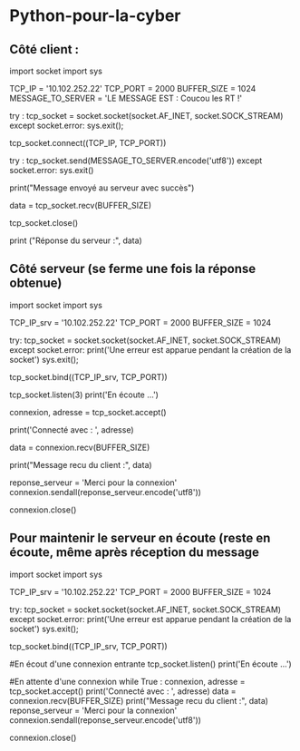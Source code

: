 # Python-pour-la-cyber

## Côté client : 

import socket
import sys

TCP_IP = '10.102.252.22'
TCP_PORT = 2000
BUFFER_SIZE = 1024
MESSAGE_TO_SERVER = 'LE MESSAGE EST : Coucou les RT !'


try : 
        tcp_socket = socket.socket(socket.AF_INET, socket.SOCK_STREAM)
except socket.error:
        sys.exit();

tcp_socket.connect((TCP_IP, TCP_PORT))


try :
        tcp_socket.send(MESSAGE_TO_SERVER.encode('utf8'))
except socket.error:
        sys.exit()

print("Message envoyé au serveur avec succès")

data = tcp_socket.recv(BUFFER_SIZE)


tcp_socket.close()

print ("Réponse du serveur :", data)


## Côté serveur (se ferme une fois la réponse obtenue)

import socket
import sys

TCP_IP_srv = '10.102.252.22'
TCP_PORT = 2000
BUFFER_SIZE = 1024

try:
	tcp_socket = socket.socket(socket.AF_INET, socket.SOCK_STREAM)
except socket.error:
	print('Une erreur est apparue pendant la création de la socket')
	sys.exit();
	
tcp_socket.bind((TCP_IP_srv, TCP_PORT))


tcp_socket.listen(3)
print('En écoute ...')


connexion, adresse = tcp_socket.accept()

print('Connecté avec : ', adresse)

data = connexion.recv(BUFFER_SIZE)

print("Message recu du client :", data)

reponse_serveur = 'Merci pour la connexion'
connexion.sendall(reponse_serveur.encode('utf8'))

connexion.close()

## Pour maintenir le serveur en écoute (reste en écoute, même après réception du message

import socket
import sys

TCP_IP_srv = '10.102.252.22'
TCP_PORT = 2000
BUFFER_SIZE = 1024

try:
	tcp_socket = socket.socket(socket.AF_INET, socket.SOCK_STREAM)
except socket.error:
	print('Une erreur est apparue pendant la création de la socket')
	sys.exit();
	
tcp_socket.bind((TCP_IP_srv, TCP_PORT))

#En écout d'une connexion entrante
tcp_socket.listen()
print('En écoute ...')

#En attente d'une connexion
while True :
	connexion, adresse = tcp_socket.accept()
	print('Connecté avec : ', adresse)
	data = connexion.recv(BUFFER_SIZE)
	print("Message recu du client :", data)
	reponse_serveur = 'Merci pour la connexion'
	connexion.sendall(reponse_serveur.encode('utf8'))

connexion.close()
